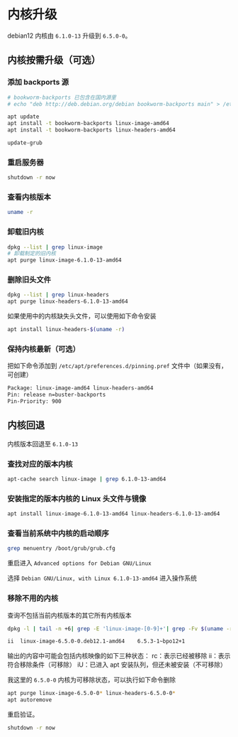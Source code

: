 # 内核升级

debian12 内核由 `6.1.0-13` 升级到 `6.5.0-0`。

## 内核按需升级（可选）

### 添加 backports 源

```bash
# bookworm-backports 已包含在国内源里
# echo "deb http://deb.debian.org/debian bookworm-backports main" > /etc/apt/sources.list.d/backports.list

apt update
apt install -t bookworm-backports linux-image-amd64
apt install -t bookworm-backports linux-headers-amd64

update-grub
```

### 重启服务器

```bash
shutdown -r now
```

### 查看内核版本

```bash
uname -r
```

### 卸载旧内核

```bash
dpkg --list | grep linux-image
# 卸载制定的旧内核
apt purge linux-image-6.1.0-13-amd64
```

### 删除旧头文件

```bash
dpkg --list | grep linux-headers
apt purge linux-headers-6.1.0-13-amd64
```

如果使用中的内核缺失头文件，可以使用如下命令安装

```bash
apt install linux-headers-$(uname -r)
```

### 保持内核最新（可选）

把如下命令添加到 `/etc/apt/preferences.d/pinning.pref` 文件中（如果没有，可创建）

```bash
Package: linux-image-amd64 linux-headers-amd64
Pin: release n=buster-backports
Pin-Priority: 900
```

## 内核回退

内核版本回退至 `6.1.0-13`

### 查找对应的版本内核

```bash
apt-cache search linux-image | grep 6.1.0-13-amd64
```

### 安装指定的版本内核的 Linux 头文件与镜像

```bash
apt install linux-image-6.1.0-13-amd64 linux-headers-6.1.0-13-amd64
```

### 查看当前系统中内核的启动顺序

```bash
grep menuentry /boot/grub/grub.cfg
```

重启进入 `Advanced options for Debian GNU/Linux`

选择 `Debian GNU/Linux, with Linux 6.1.0-13-amd64` 进入操作系统

### 移除不用的内核

查询不包括当前内核版本的其它所有内核版本

```bash
dpkg -l | tail -n +6| grep -E 'linux-image-[0-9]+'| grep -Fv $(uname -r)

ii  linux-image-6.5.0-0.deb12.1-amd64    6.5.3-1~bpo12+1                amd64        Linux 6.5 for 64-bit PCs (signed)
```

输出的内容中可能会包括内核映像的如下三种状态：
rc：表示已经被移除
ii：表示符合移除条件（可移除）
iU：已进入 apt 安装队列，但还未被安装（不可移除）

我这里的 `6.5.0-0` 内核为可移除状态，可以执行如下命令删除

```bash
apt purge linux-image-6.5.0-0* linux-headers-6.5.0-0*
apt autoremove
```

重启验证。

```bash
shutdown -r now
```
